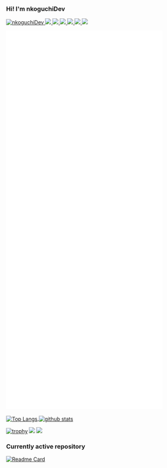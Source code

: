 ### Hi! I'm nkoguchiDev
<p align="left"> 
  <a href="https://github.com/nkoguchiDev/nkoguchiDev/">
    <img src="https://komarev.com/ghpvc/?username=nkoguchiDev" alt="nkoguchiDev" />
  </a>
  <a href="https://github.com/nkoguchiDev">
    <img height="20" src="https://img.shields.io/github/followers/nkoguchiDev?label=follow&logo=github&style=flat" />
  </a>
  <a href="https://zenn.dev/nkoguchi_dev">
    <img height="20" src="https://zenn.badge.nikaera.com/s/nkoguchi_dev/likes" />
  </a>
  <a href="https://zenn.dev/nkoguchi_dev">
    <img height="20" src="https://zenn.badge.nikaera.com/s/nkoguchi_dev/followers" />
  </a>
  <a href="https://zenn.dev/nkoguchi_dev">
    <img height="20" src="https://zenn.badge.nikaera.com/s/nkoguchi_dev/articles" />
  </a>
  <a href="http://qiita.com/nkoguchi">
    <img height="20" src="https://qiita-badge.apiapi.app/s/nkoguchi/posts.svg" />
  </a>
  <a href="http://qiita.com/nkoguchi">
    <img height="20" src="https://qiita-badge.apiapi.app/s/nkoguchi/contributions.svg" />
  </a>
</p>

<!--[https://metrics.lecoq.io/embed?user=nkoguchiDev]-->
![Metrics](/github-metrics.svg)

<a href="https://github.com/anuraghazra/github-readme-stats">
  <img align="center" alt="Top Langs" height="150px" src="https://github-readme-stats.vercel.app/api/top-langs/?username=nkoguchiDev&layout=compact&count_private=true&show_icons=true&show_icons=true&theme=onedark" />
</a>
<a href="https://github.com/anuraghazra/github-readme-stats">
  <img align="center" alt="github stats" height="150px" src="https://github-readme-stats.vercel.app/api?username=nkoguchiDev&count_private=true&show_icons=true&show_icons=true&theme=onedark" />
</a>

[![trophy](https://github-profile-trophy.vercel.app/?username=nkoguchiDev&theme=gruvbox)](https://github.com/ryo-ma/github-profile-trophy)
[![](https://activity-graph.herokuapp.com/graph?username=nkoguchiDev&theme=github)](https://activity-graph.herokuapp.com/graph?username=nkoguchiDev&theme=github)
[![](https://github-readme-streak-stats.herokuapp.com/?user=nkoguchiDev&theme=dark)](https://github-readme-streak-stats.herokuapp.com/?user=nkoguchiDev&theme=dark)

### Currently active repository
[![Readme Card](https://github-readme-stats.vercel.app/api/pin/?username=nkoguchiDev&repo=meyasubako&theme=dark)](https://github.com/anuraghazra/github-readme-stats)
